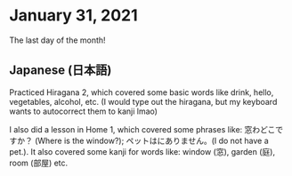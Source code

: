 # January 31, 2021

The last day of the month!

## Japanese (日本語)

Practiced Hiragana 2, which covered some basic words like drink, hello, vegetables, alcohol, etc. (I would type out the hiragana, but my keyboard wants to autocorrect them to kanji lmao)

I also did a lesson in Home 1, which covered some phrases like: 窓わどこですか？ (Where is the window?); ペットはにありません。(I do not have a pet.). It also covered some kanji for words like: window (窓), garden (庭), room (部屋) etc.
